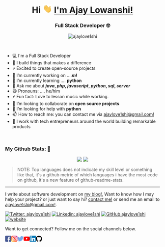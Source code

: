 <h1 align="center">
	Hi 
	<img src="https://raw.githubusercontent.com/ajaylove1shi/ajaylove1shi/main/hi.gif" width="30px">
	<a href="//ajaylove1shi.com"> I'm Ajay Lowanshi! </a> 
</h1>

<h3 align="center">Full Stack Developer 🤓 </h3>

<p align="center"> 
	<img src='https://komarev.com/ghpvc/?username=ajaylove1shi' alt='ajaylove1shi'/>
</p>

<br>

- 💻 I'm a Full Stack Developer
- 🔭 I build things that makes a difference
- ⚡ Excited to create open-source projects
- 🔭 I’m currently working on ....***ml***
- 🌱 I’m currently learning .... **python**
- 💬 Ask me about ***java*, *php*, *javascript*, *python*, *sql*, *server***
- 😄 Pronouns: .... he/him
- ⚡ Fun fact: Love to lesson music while working.
- 👯 I’m looking to collaborate on **open source projects**
- 🤔 I’m looking for help with  **python**
- 📫 How to reach me: you can contact me via [ajaylove1shi@gmail.com!](mailto:ajaylove1shi@gmail.com)
- 💜 I work with tech entrepreneurs around the world building remarkable products

<br>

### My Github Stats: 🖤
<p align="center"> 
	<img  height="150" src="https://github-readme-stats.vercel.app/api?username=ajaylove1shi&show_icons=true&hide_border=true">	
	<img height="150" src="https://github-readme-stats.vercel.app/api/top-langs/?username=anuraghazra&layout=compact"/>
</p>

>NOTE: Top languages does not indicate my skill level or something like that, it's a github metric of which languages i have the most code on github, it's a new feature of github-readme-stats.

<hr/>

I write about software development on [my blog!](https://www.ajaylove1shi.com), Want to know how I may help your project? or just want to say hi? [contact me!](https://www.ajaylove1shi.com/contact-me) or send me an email to [ajaylove1shi@gmail.com!](mailto:ajaylove1shi@gmail.com).

[![Twitter: ajaylove1shi](https://img.shields.io/twitter/follow/ajaylove1shi?style=social)](https://twitter.com/ajaylove1shi)
[![Linkedin: ajaylove1shi](https://img.shields.io/badge/-ajaylove1shi-blue?style=flat-square&logo=Linkedin&logoColor=white&link=https://www.linkedin.com/in/ajaylove1shi/)](https://www.linkedin.com/in/ajaylove1shi/)
[![GitHub ajaylove1shi](https://img.shields.io/github/followers/ajaylove1shi?label=follow&style=social)](https://github.com/ajaylove1shi)
[![website](https://img.shields.io/badge/Blog-ajaylove1shi.com-2648ff?style=flat-square&logo=google-chrome)](https://www.ajaylove1shi.com)

Want to get connected? Follow me on the social channels below.
<p>
<a href="https://www.facebook.com/ajaylove1shi">
	<img align="left" alt="Ajay's Facebook" width="20px" src="https://raw.githubusercontent.com/ajaylove1shi/ajaylove1shi/main/fb.svg" />
</a>
<a href="https://www.instagram.com/ajaylove1shi/">
	<img align="left" alt="Ajay's Instagram" width="20px" src="https://raw.githubusercontent.com/ajaylove1shi/ajaylove1shi/main/insta.svg" />
</a>
<a href="https://twitter.com/ajaylove1shi">
	<img align="left" alt="Ajay's Twitter" width="20px" src="https://raw.githubusercontent.com/ajaylove1shi/ajaylove1shi/main/twitter.svg" />
</a>
<a href="https://www.youtube.com/channel/ajaylove1shi">
	<img align="left" alt="Ajay's Youtube" width="20px" src="https://raw.githubusercontent.com/ajaylove1shi/ajaylove1shi/main/youtube.svg" />
</a>
<a href="https://www.linkedin.com/in/ajaylove1shi">
	<img align="left" alt="Ajay's Linkdein" width="20px" src="https://raw.githubusercontent.com/ajaylove1shi/ajaylove1shi/main/linkedin.svg" /> 
</a>
<a href="https://github.com/ajaylove1shi">
	<img align="left" alt="Ajay's Github" width="20px" src="https://raw.githubusercontent.com/ajaylove1shi/ajaylove1shi/main/github.svg" />
</a>
</p>

<br>

<!--
**ajaylove1shi/ajaylove1shi** is a ✨ _special_ ✨ repository because its `README.md` (this file) appears on your GitHub profile.
[![Website Badge](https://img.shields.io/badge/-crumet-47CCCC?style=flat&logo=Google-Chrome&logoColor=white&link=https://jaylove1nshi)](https://jaylove1nshi.com)
[![Linkedin Badge](https://img.shields.io/badge/-ajaylove1shi-blue?style=flat&logo=Linkedin&logoColor=white&link=https://www.linkedin.com/in/ajaylove1shi/)](https://www.linkedin.com/in/ajaylove1shi/)
[![Twitter Badge](https://img.shields.io/badge/-@ajaylove1shi-1ca0f1?style=flat&labelColor=1ca0f1&logo=twitter&logoColor=white&link=https://twitter.com/ajaylove1shi)](https://twitter.com/ajaylove1shi)
[![Instagram Badge](https://img.shields.io/badge/-@ajaylove1shi-purple?style=flat&logo=instagram&logoColor=white&link=https://instagram.com/ajaylove1shi/)](https://instagram.com/ajaylove1shi)
[![Gmail Badge](https://img.shields.io/badge/-ajaylove1shi-c14438?style=flat&logo=Gmail&logoColor=white&link=mailto:ajaylove1shi@gmail.com)](mailto:ajaylove1shi@gmail.com)

Here are some ideas to get you started:

- 🔭 I’m currently working on ...
- 🌱 I’m currently learning ...
- 👯 I’m looking to collaborate on ...
- 🤔 I’m looking for help with ...
- 💬 Ask me about ...
- 📫 How to reach me: ...
- 😄 Pronouns: ...
- ⚡ Fun fact: ...
-->
